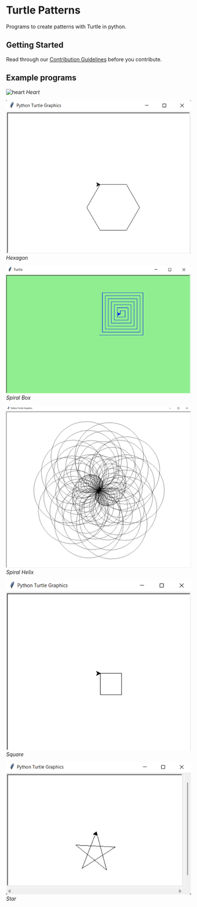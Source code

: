 # Turtle Patterns
Programs to create patterns with Turtle in python.

## Getting Started
Read through our [Contribution Guidelines](CONTRIBUTING.md) before you contribute.

## Example programs

![heart](images/heart.png)
*Heart*

![hexagon](images/hexagon.png)
*Hexagon*

![spiral_box](images/spiralbox.png)
*Spiral Box*

![spiral_helix](images/spiralhelix.png)
*Spiral Helix*

![square](images/square.png)
*Square*

![star](images/star.png)
*Star*
